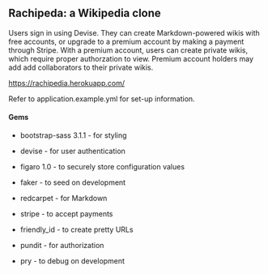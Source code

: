 ## Rachipeda: a Wikipedia clone 

Users sign in using Devise. They can create Markdown-powered wikis with free accounts, or upgrade to a premium account by making a payment through Stripe. With a premium account, users can create private wikis, which require proper authorzation to view. Premium account holders may add add collaborators to their private wikis. 

https://rachipedia.herokuapp.com/

Refer to application.example.yml for set-up information.

#### Gems
* bootstrap-sass 3.1.1 - for styling

* devise - for user authentication

* figaro 1.0 - to securely store configuration values

* faker - to seed on development

* redcarpet - for Markdown

* stripe - to accept payments

* friendly_id - to create pretty URLs

* pundit - for authorization

* pry - to debug on development